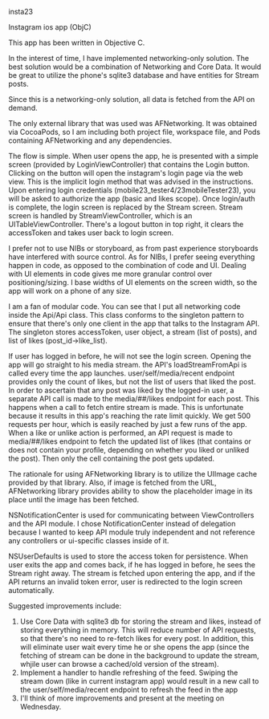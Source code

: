 insta23

Instagram ios app (ObjC)

This app has been written in Objective C.

In the interest of time, I have implemented networking-only solution. The best solution would be a combination of Networking and Core Data. It would be great to utilize the phone's sqlite3 database and have entities for Stream posts.

Since this is a networking-only solution, all data is fetched from the API on demand.

The only external library that was used was AFNetworking. It was obtained via CocoaPods, so I am including both project file, workspace file, and Pods containing AFNetworking and any dependencies.

The flow is simple. When user opens the app, he is presented with a simple screen (provided by LoginViewController) that contains the Login button. Clicking on the button will open the instagram's login page via the web view. This is the implicit login method that was advised in the instructions. Upon entering login credentials (mobile23_tester4/23mobileTester23), you will be asked to authorize the app (basic and likes scope). Once login/auth is complete, the login screen is replaced by the Stream screen. Stream screen is handled by StreamViewController, which is an UITableViewController. There's a logout button in top right, it clears the accessToken and takes user back to login screen.

I prefer not to use NIBs or storyboard, as from past experience storyboards have interfered with source control. As for NIBs, I prefer seeing everything happen in code, as opposed to the combination of code and UI. Dealing with UI elements in code gives me more granular control over positioning/sizing. I base widths of UI elements on the screen width, so the app will work on a phone of any size.

I am a fan of modular code. You can see that I put all networking code inside the Api/Api class. This class conforms to the singleton pattern to ensure that there's only one client in the app that talks to the Instagram API. The singleton stores accessToken, user object, a stream (list of posts), and list of likes (post_id->like_list).

If user has logged in before, he will not see the login screen. Opening the app will go straight to his media stream. the API's loadStreamFromApi is called every time the app launches. user/self/media/recent endpoint provides only the count of likes, but not the list of users that liked the post. In order to ascertain that any post was liked by the logged-in user, a separate API call is made to the media/##/likes endpoint for each post. This happens when a call to fetch entire stream is made. This is unfortunate because it results in this app's reaching the rate limit quickly. We get 500 requests per hour, which is easily reached by just a few runs of the app. When a like or unlike action is performed, an API request is made to media/##/likes endpoint to fetch the updated list of likes (that contains or does not contain your profile, depending on whether you liked or unliked the post). Then only the cell containing the post gets updated.

The rationale for using AFNetworking library is to utilize the UIImage cache provided by that library. Also, if image is fetched from the URL, AFNetworking library provides ability to show the placeholder image in its place until the image has been fetched.

NSNotificationCenter is used for communicating between ViewControllers and the API module. I chose NotificationCenter instead of delegation because I wanted to keep API module truly independent and not reference any controllers or ui-specific classes inside of it.

NSUserDefaults is used to store the access token for persistence. When user exits the app and comes back, if he has logged in before, he sees the Stream right away. The stream is fetched upon entering the app, and if the API returns an invalid token error, user is redirected to the login screen automatically.

Suggested improvements include:

1. Use Core Data with sqlite3 db for storing the stream and likes, instead of storing everything in memory. This will reduce number of API requests, so that there's no need to re-fetch likes for every post. In addition, this will eliminate user wait every time he or she opens the app (since the fetching of stream can be done in the background to update the stream, whjile user can browse a cached/old version of the stream).
2. Implement a handler to handle refreshing of the feed. Swiping the stream down (like in current instagram app) would result in a new call to the user/self/media/recent endpoint to refresh the feed in the app
3. I'll think of more improvements and present at the meeting on Wednesday.

